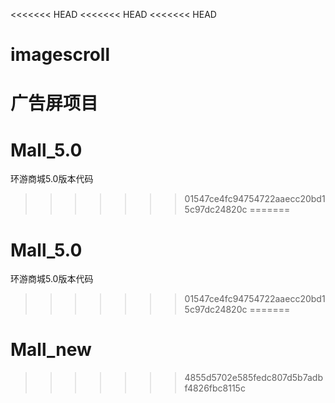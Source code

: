 <<<<<<< HEAD
<<<<<<< HEAD
<<<<<<< HEAD
# imagescroll
广告屏项目
=======
# Mall_5.0
环游商城5.0版本代码
>>>>>>> 01547ce4fc94754722aaecc20bd15c97dc24820c
=======
# Mall_5.0
环游商城5.0版本代码
>>>>>>> 01547ce4fc94754722aaecc20bd15c97dc24820c
=======
# Mall_new
>>>>>>> 4855d5702e585fedc807d5b7adbf4826fbc8115c
